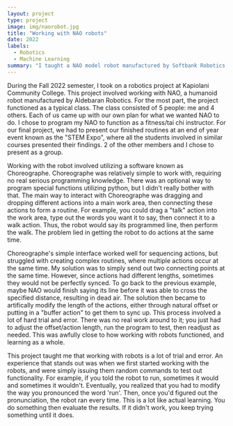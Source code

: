 ```yaml
---
layout: project
type: project
image: img/naorobot.jpg
title: "Working with NAO robots"
date: 2022
labels:
  - Robotics
  - Machine Learning
summary: "I taught a NAO model robot manufactured by Softbank Robotics to serve as a fitness instructor."
---
```


During the Fall 2022 semester, I took on a robotics project at Kapiolani Community College. This project involved working with NAO, a humanoid robot manufactured by Aldebaran Robotics. For the most part, the project functioned as a typical class. The class consisted of 5 people: me and 4 others. Each of us came up with our own plan for what we wanted NAO to do. I chose to program my NAO to function as a fitness/tai chi instructor. For our final project, we had to present our finished routines at an end of year event known as the "STEM Expo", where all the students involved in similar courses presented their findings. 2 of the other members and I chose to present as a group. 

Working with the robot involved utilizing a software known as Choreographe. Choreographe was relatively simple to work with, requiring no real serious programming knowledge. There was an optional way to program special functions utilizing python, but I didn't really bother with that. The main way to interact with Choreographe was dragging and dropping different actions into a main work area, then connecting these actions to form a routine. For example, you could drag a "talk" action into the work area, type out the words you want it to say, then connect it to a walk action. Thus, the robot would say its programmed line, then perform the walk. The problem lied in getting the robot to do actions at the same time. 

Choreographe's simple interface worked well for sequencing actions, but struggled with creating complex routines, where multiple actions occur at the same time. My solution was to simply send out two connecting points at the same time. However, since actions had different lengths, sometimes they would not be perfectly synced. To go back to the previous example, maybe NAO would finish saying its line before it was able to cross the specified distance, resulting in dead air. The solution then became to artifically modify the length of the actions, either through natural offset or putting in a "buffer action" to get them to sync up. This process involved a lot of hard trial and error. There was no real work around to it; you just had to adjust the offset/action length, run the program to test, then readjust as needed. This was awfully close to how working with robots functioned, and learning as a whole. 

This project taught me that working with robots is a lot of trial and error. An experience that stands out was when we first started working with the robots, and were simply issuing them random commands to test out functionality. For example, if you told the robot to run, sometimes it would and sometimes it wouldn't. Eventually, you realized that you had to modify the way you pronounced the word 'run'. Then, once you'd figured out the pronunciation, the robot ran every time. This is a lot like actual learning. You do something then evaluate the results. If it didn't work, you keep trying something until it does. 

